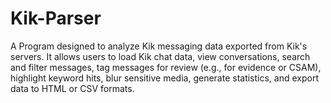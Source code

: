 # Kik-Parser
A Program designed to analyze Kik messaging data exported from Kik's servers. It allows users to load Kik chat data, view conversations, search and filter messages, tag messages for review (e.g., for evidence or CSAM), highlight keyword hits, blur sensitive media, generate statistics, and export data to HTML or CSV formats.
